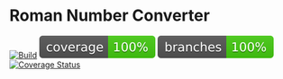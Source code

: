 # Roman Number Converter
[![Build](https://github.com/sass0lino/prova/actions/workflows/build.yml/badge.svg)](https://github.com/sass0lino/prova/actions/workflows/build.yml)
![coverage](.github/badges/jacoco.svg)
![branches_coveralls](.github/badges/branches.svg)
[![Coverage Status](https://coveralls.io/repos/github/sass0lino/prova/badge.svg?branch=main&kill_cache=1)](https://coveralls.io/github/sass0lino/prova?branch=main&kill_cache=1)
